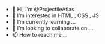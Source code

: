 - 👋 Hi, I’m @ProjectileAtlas
- 👀 I’m interested in HTML , CSS , JS
- 🌱 I’m currently learning ...
- 💞️ I’m looking to collaborate on ...
- 📫 How to reach me ...

<!---
ProjectileAtlas/ProjectileAtlas is a ✨ special ✨ repository because its `README.md` (this file) appears on your GitHub profile.
You can click the Preview link to take a look at your changes.
--->
